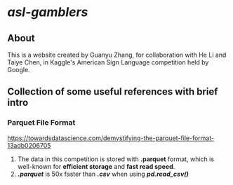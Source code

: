 # ***asl-gamblers***
## About

This is a website created by Guanyu Zhang, for collaboration with He Li and Taiye Chen, in Kaggle's American Sign Language competition held by Google.

## Collection of some useful references with brief intro

### Parquet File Format

<https://towardsdatascience.com/demystifying-the-parquet-file-format-13adb0206705>

1. The data in this competition is stored with **.parquet** format, which is well-known for **efficient storage** and **fast read speed**.
2. ***.parquet*** is 50x faster than ***.csv*** when using ***pd.read_csv()***
